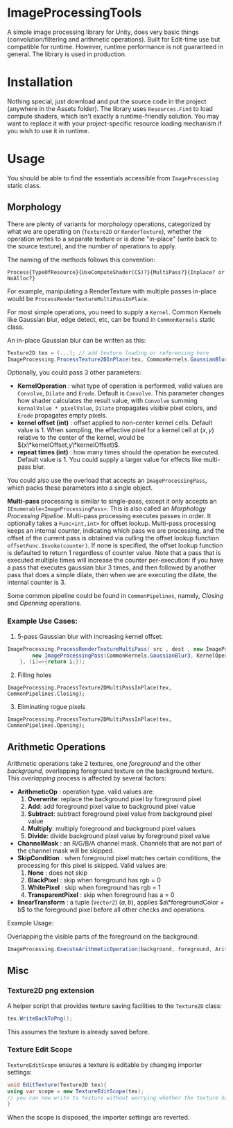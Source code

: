 # ImageProcessingTools

A simple image processing library for Unity, does very basic things (convolution/filtering and arithmetic operations). Built for Edit-time use but compatible for runtime. However, runtime performance is not guaranteed in general. The library is used in production.

# Installation

Nothing special, just download and put the source code in the project (anywhere in the Assets folder). The library uses `Resources.Find` to load compute shaders, which isn't exactly a runtime-friendly solution. You may want to replace it with your project-specific resource loading mechanism if you wish to use it in runtime.

# Usage

You should be able to find the essentials accessible from `ImageProcessing` static class.

## Morphology

There are plenty of variants for morphology operations, categorized by what we are operating on (`Texture2D` or `RenderTexture`), whether the operation writes to a separate texture or is done "in-place" (write back to the source texture), and the number of operations to apply.

The naming of the methods follows this convention:

```Process{TypeOfResource}{UseComputeShader(CS)?}{MultiPass?}{Inplace? or NoAlloc?}```

For example, manipulating a RenderTexture with multiple passes in-place would be `ProcessRenderTextureMultiPassInPlace`.

For most simple operations, you need to supply a `Kernel`. Common Kernels like Gaussian blur, edge detect, etc, can be found in `CommonKernels` static class.

An in-place Gaussian blur can be written as this:

```csharp
Texture2D tex = (...); // add texture loading or referencing here
ImageProcessing.ProcessTexture2DInPlace(tex, CommonKernels.GaussianBlur3);
```

Optionally, you could pass 3 other parameters:
- **KernelOperation** : what type of operation is performed, valid values are `Convolve`, `Dilate` and `Erode`. Default is `Convolve`. This parameter changes how shader calculates the result value, with `Convolve` summing `kernalValue * pixelValue`, `Dilate` propagates visible pixel colors, and `Erode` propagates empty pixels.
- **kernel offset (int)** : offset applied to non-center kernel cells. Default value is 1. When sampling, the effective pixel for a kernel cell at $(x,y)$ relative to the center of the kernel, would be $(x\*kernelOffset,y\*kernelOffset)$.
- **repeat times (int)** : how many times should the operation be executed. Default value is 1. You could supply a larger value for effects like multi-pass blur.

You could also use the overload that accepts an `ImageProcessingPass`, which packs these parameters into a single object. 

**Multi-pass** processing is similar to single-pass, except it only accepts an `IEnumerable<ImageProcessingPass>`. This is also called an *Morphology Processing Pipeline*. Multi-pass processing executes passes in order. It optionally takes a `Func<int,int>` for offset lookup. Multi-pass processing keeps an internal counter, indicating which pass we are processing, and the offset of the current pass is obtained via culling the offset lookup function `offsetFunc.Invoke(counter)`. If none is specified, the offset lookup function is defaulted to return 1 regardless of counter value. Note that a pass that is executed multiple times will increase the counter per-execution: if you have a pass that executes gaussian blur 3 times, and then followed by another pass that does a simple dilate, then when we are executing the dilate, the internal counter is 3.

Some common pipeline could be found in `CommonPipelines`, namely, *Closing* and *Openning* operations.

### Example Use Cases:

1. 5-pass Gaussian blur with increasing kernel offset:
```csharp
ImageProcessing.ProcessRenderTextureMultiPass( src , dest , new ImageProcessingPass[]{
        new ImageProcessingPass(CommonKernels.GaussianBlur3, KernelOperation.Convolve, 5)
    }, (i)=>{return i;});
```

2. Filling holes
```cshap
ImageProcessing.ProcessTexture2DMultiPassInPlace(tex, CommonPipelines.Closing);
```

3. Eliminating rogue pixels
```cshap
ImageProcessing.ProcessTexture2DMultiPassInPlace(tex, CommonPipelines.Opening);
```

## Arithmetic Operations

Arithmetic operations take 2 textures, one *foreground* and the other *background*, overlapping foreground texture on the background texture. This *overlapping* process is affected by several factors:

- **ArithmeticOp** : operation type. valid values are:
   1. **Overwrite**: replace the background pixel by foreground pixel
   2. **Add**: add foreground pixel value to background pixel value
   3. **Subtract**: subtract foreground pixel value from background pixel value
   4. **Multiply**: multiply foreground and background pixel values
   5. **Divide**: divide background pixel value by foreground pixel value
- **ChannelMask** : an R/G/B/A channel mask. Channels that are not part of the channel mask will be skipped.
- **SkipCondition** : when foreground pixel matches certain conditions, the processing for this pixel is skipped. Valid values are:
   1. **None** : does not skip
   2. **BlackPixel** : skip when foreground has rgb = 0
   3. **WhitePixel** : skip when foreground has rgb = 1
   4. **TransparentPixel** : skip when foreground has a = 0
- **linearTransform** : a tuple (`Vector2`) $(a,b)$, applies $a\*foregroundColor + b$ to the foreground pixel before all other checks and operations.

Example Usage:

Overlapping the visible parts of the foreground on the background:
```csharp
ImageProcessing.ExecuteArithmeticOperation(background, foreground, ArithmeticOp.Overwrite, Vector2Int.zero, ChannelMask.RGBA, SkipCondition.TransparentPixel, Vector2.left );
```

## Misc

### Texture2D png extension

A helper script that provides texture saving facilities to the `Texture2D` class:

```csharp
tex.WriteBackToPng();
```

This assumes the texture is already saved before.

### Texture Edit Scope

`TextureEditScope` ensures a texture is editable by changing importer settings:

```csharp
void EditTexture(Texture2D tex){
using var scope = new TextureEditScope(tex);
// you can now write to texture without worrying whether the texture has read/write enabled.
}
```

When the scope is disposed, the importer settings are reverted. 





